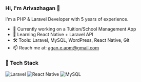 ### Hi, I'm Arivazhagan 👋

I'm a PHP & Laravel Developer with 5 years of experience.

- 🔭 Currently working on a Tuition/School Management App
- 🌱 Learning React Native + Laravel API
- 🛠️ Tools: Laravel, MySQL, WordPress, React Native, Git
- 📫 Reach me at: agan.e.apm@gmail.com

### 🧰 Tech Stack
![Laravel](https://img.shields.io/badge/Laravel-red?style=flat&logo=laravel)
![React Native](https://img.shields.io/badge/React%20Native-20232A?style=flat&logo=react)
![MySQL](https://img.shields.io/badge/MySQL-00758f?style=flat&logo=mysql)
